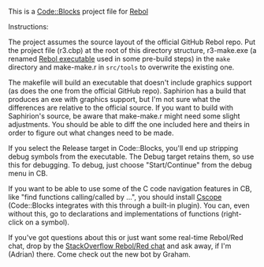 This is a [Code::Blocks](http://codeblocks.org) project file for [Rebol](http://rebol.com)


Instructions:

The project assumes the source layout of the official GitHub Rebol repo. Put the project file (r3.cbp) at the root of this directory structure, r3-make.exe (a renamed [Rebol executable](http://rebolsource.com) used in some pre-build steps) in the `make` directory and make-make.r in `src/tools` to overwrite the existing one.

The makefile will build an executable that doesn't include graphics support (as does the one from the official GitHub repo). Saphirion has a build that produces an exe with graphics support, but I'm not sure what the differences are relative to the official source. If you want to build with Saphirion's source, be aware that make-make.r might need some slight adjustments. You should be able to diff the one included here and theirs in order to figure out what changes need to be made.

If you select the Release target in Code::Blocks, you'll end up stripping debug symbols from the executable. The Debug target retains them, so use this for debugging. To debug, just choose "Start/Continue" from the debug menu in CB.

If you want to be able to use some of the C code navigation features in CB, like "find functions calling/called by ...", you should install [Cscope](http://code.google.com/p/cscope-win32) (Code::Blocks integrates with this through a built-in plugin). You can, even without this, go to declarations and implementations of functions (right-click on a symbol).


If you've got questions about this or just want some real-time Rebol/Red chat, drop by the [StackOverflow Rebol/Red chat](http://chat.stackoverflow.com/rooms/291/rebol-and-red) and ask away, if I'm (Adrian) there. Come check out the new bot by Graham.
